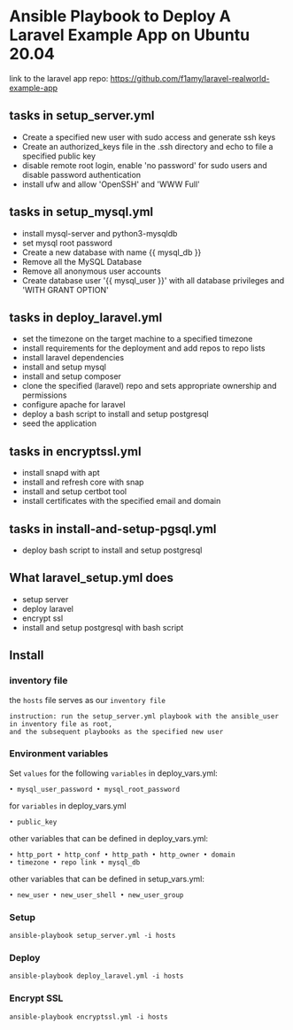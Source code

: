 # Ansible Playbook to Deploy A Laravel Example App on Ubuntu 20.04
link to the laravel app repo: https://github.com/f1amy/laravel-realworld-example-app

## tasks in setup_server.yml
- Create a specified new user with sudo access and generate ssh keys
- Create an authorized_keys file in the .ssh directory and echo to file a specified public key
- disable remote root login, enable 'no password' for sudo users and disable password authentication
- install ufw and allow 'OpenSSH' and 'WWW Full'

## tasks in setup_mysql.yml
- install mysql-server and python3-mysqldb
- set mysql root password
- Create a new database with name {{ mysql_db }}
- Remove all the MySQL Database
- Remove all anonymous user accounts
- Create database user '{{ mysql_user }}' with all database privileges and 'WITH GRANT OPTION'

## tasks in deploy_laravel.yml 
- set the timezone on the target machine to a specified timezone
- install requirements for the deployment and add repos to repo lists
- install laravel dependencies
- install and setup mysql
- install and setup composer
- clone the specified (laravel) repo and sets appropriate ownership and permissions
- configure apache for laravel
- deploy a bash script to install and setup postgresql
- seed the application

## tasks in encryptssl.yml 
- install snapd with apt
- install and refresh core with snap
- install and setup certbot tool
- install certificates with the specified email and domain

## tasks in install-and-setup-pgsql.yml
- deploy bash script to install and setup postgresql

## What laravel_setup.yml does
- setup server
- deploy laravel
- encrypt ssl
- install and setup postgresql with bash script

## Install
### inventory file
the `hosts` file serves as our `inventory file` 
```
instruction: run the setup_server.yml playbook with the ansible_user in inventory file as root, 
and the subsequent playbooks as the specified new user
```

### Environment variables
Set `values` for the following `variables` in deploy_vars.yml:
```
• mysql_user_password • mysql_root_password
```
for `variables` in deploy_vars.yml
```
• public_key
```
other variables that can be defined in deploy_vars.yml:
```
• http_port • http_conf • http_path • http_owner • domain 
• timezone • repo link • mysql_db
```
other variables that can be defined in setup_vars.yml:
```
• new_user • new_user_shell • new_user_group
```

### Setup
```
ansible-playbook setup_server.yml -i hosts
```
### Deploy
```
ansible-playbook deploy_laravel.yml -i hosts
```

### Encrypt SSL
```
ansible-playbook encryptssl.yml -i hosts
```
